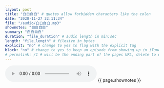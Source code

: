 ```yaml
---
layout: post
title: "白白自白" # quotes allow forbidden characters like the colon
date: "2020-11-27 22:11:34"
file: "/audio/白白自白.mp3"
shownotes: "白白自白"
summary: "白白自白"
duration: "file_duration" # audio length in min:sec
length: "file_length" # filesize in bytes
explicit: "no" # change to yes to flag with the explicit tag
block: "no" # change to yes to keep an episode from showing up in iTunes
# permalink: /1 # will be the ending part of the pages URL, delete to default to the title
---
```


<audio controls>
<source src="{{site.url}}{{site.baseurl}}{{ page.file }}" type="audio/x-mp3">
Your browser does not support the audio element.
</audio>
{{ page.shownotes }}
